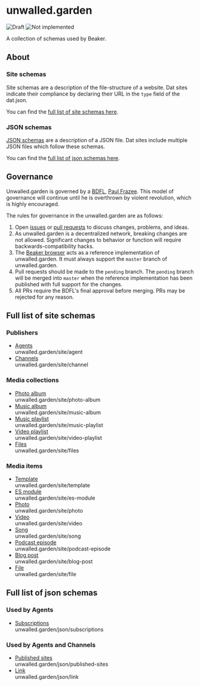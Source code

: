 # unwalled.garden

![Draft](https://img.shields.io/badge/Draft-In%20progress-yellow.svg) ![Not implemented](https://img.shields.io/badge/Status-Not%20implemented-red.svg)

A collection of schemas used by Beaker.

## About

### Site schemas

Site schemas are a description of the file-structure of a website. Dat sites indicate their compliance by declaring their URL in the `type` field of the dat.json.

You can find the [full list of site schemas here](#full-list-of-site-schemas). 

### JSON schemas

[JSON schemas](https://json-schema.org/) are a description of a JSON file. Dat sites include multiple JSON files which follow these schemas.

You can find the [full list of json schemas here](#full-list-of-json-schemas). 

## Governance

Unwalled.garden is governed by a [BDFL](https://en.wikipedia.org/wiki/Benevolent_dictator_for_life), [Paul Frazee](https://github.com/pfrazee). This model of governance will continue until he is overthrown by violent revolution, which is highly encouraged.

The rules for governance in the unwalled.garden are as follows:

 1. Open [issues](/issues) or [pull requests](/pulls) to discuss changes, problems, and ideas.
 2. As unwalled.garden is a decentralized network, breaking changes are not allowed. Significant changes to behavior or function will require backwards-compatibility hacks.
 4. The [Beaker browser](https://github.com/beakerbrowser/beaker) acts as a reference implementation of unwalled.garden. It must always support the `master` branch of unwalled.garden.
 3. Pull requests should be made to the `pending` branch. The `pending` branch will be merged into `master` when the reference implementation has been published with full support for the changes.
 5. All PRs require the BDFL's final approval before merging. PRs may be rejected for any reason.

## Full list of site schemas

### Publishers

 - [Agents](./site/agent.md)<br>unwalled.garden/site/agent
 - [Channels](./site/channels.md)<br>unwalled.garden/site/channel

### Media collections

 - [Photo album](./site/photo-album.md)<br>unwalled.garden/site/photo-album
 - [Music album](./site/music-album.md)<br>unwalled.garden/site/music-album
 - [Music playlist](./site/music-playlist.md)<br>unwalled.garden/site/music-playlist
 - [Video playlist](./site/video-playlist.md)<br>unwalled.garden/site/video-playlist
 - [Files](./site/files.md)<br>unwalled.garden/site/files
 
 ### Media items

 - [Template](./site/template.md)<br>unwalled.garden/site/template
 - [ES module](./site/es-module.md)<br>unwalled.garden/site/es-module
 - [Photo](./site/photo.md)<br>unwalled.garden/site/photo
 - [Video](./site/video.md)<br>unwalled.garden/site/video
 - [Song](./site/song.md)<br>unwalled.garden/site/song
 - [Podcast episode](./site/podcast-episode.md)<br>unwalled.garden/site/podcast-episode
 - [Blog post](./site/blog-post.md)<br>unwalled.garden/site/blog-post
 - [File](./site/file.md)<br>unwalled.garden/site/file

## Full list of json schemas

### Used by Agents

 - [Subscriptions](./json/subscriptions.md)<br>unwalled.garden/json/subscriptions

### Used by Agents and Channels

 - [Published sites](./json/published-sites.md)<br>unwalled.garden/json/published-sites
 - [Link](./json/link.md)<br>unwalled.garden/json/link
